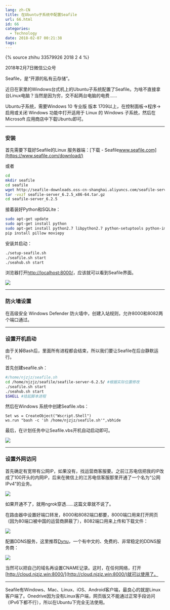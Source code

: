 ```yaml
---
lang: zh-CN
title: 在Ubuntu子系统中配置Seafile
url: 66.html
id: 66
categories:
  - Technology
date: 2018-02-07 00:21:38
tags:
---
```

{% source zhihu 33579926 2018 2 4 %}

2018年2月7日微信公众号

Seafile，是“开源的私有云存储”。
<!--more-->

近日在家里的Windows台式机上的Ubuntu子系统配置了Seafile。为啥不直接拿台Linux电脑？当然是因为穷，交不起两台电脑的电费……

Ubuntu子系统，需要Windows 10 专业版 版本 1709以上，在控制面板->程序->启用或关闭 Windows 功能中打开适用于 Linux 的 Windows 子系统，然后在Microsoft 应用商店中下载Ubuntu即可。

* * *

### 安装

首先需要下载好Seafile的Linux 服务器端：[下载 \- Seafile​www.seafile.com](https://www.seafile.com/download/)

或者

```sh
cd
mkdir seafile
cd seafile
wget http://seafile-downloads.oss-cn-shanghai.aliyuncs.com/seafile-server_6.2.5_x86-64.tar.gz
tar -vxzf seafile-server_6.2.5_x86-64.tar.gz
cd seafile-server_6.2.5
```  

接着装好Python和SQLite：

```sh
sudo apt-get update
sudo apt-get install python
sudo apt-get install python2.7 libpython2.7 python-setuptools python-imaging python-ldap python-urllib3 ffmpeg python-pip sqlite3
pip install pillow moviepy
```    

安装并启动：

```sh
./setup-seafile.sh
./seafile.sh start
./seahub.sh start
```    

浏览器打开[http://localhost:8000/](http://localhost:8000/)，应该就可以看到Seafile界面。

![](https://drive.google.com/uc?id=1WRNQBGzeaEADah1ZlLVECMx-UUaMPXbK)

* * *

### 防火墙设置

在高级安全 Windows Defender 防火墙中，创建入站规则，允许8000和8082两个端口通过。

* * *

### 设置开机启动

由于关掉Bash后，里面所有进程都会结束，所以我们要让Seafile在后台静默运行。

首先创建seafile.sh：

```sh
#/home/njzjz/seafile.sh
cd /home/njzjz/seafile/seafile-server-6.2.5/ #根据实际位置修改
./seafile.sh start
./seahub.sh start
$SHELL #挂起脚本进程
``` 

然后在Windows 系统中创建Seafile.vbs：

```vbs
Set ws = CreateObject("Wscript.Shell")
ws.run "bash -c 'sh /home/njzjz/seafile.sh'",vbhide
```    

最后，在计划任务中让Seafile.vbs开机自动启动即可。

![](https://drive.google.com/uc?id=1OBzqcDqp8O3_6Js8SmXyVomGZzFnd14q)

* * *

### 设置外网访问

首先确定有宽带有公网IP，如果没有，找运营商客服要。之前江苏电信把我的IP改成了100开头的内网IP，后来在微信上的江苏电信客服那里开通了一个名为“公网IPv4”的业务。

![](https://drive.google.com/uc?id=11Su9wwCKb5pAlWgZ0daJ6Jstr0cUVdO2)

如果开通不了，就用ngrok穿透……这篇文章就不说了。

在路由器中设置好端口转发，8000和8082端口都要，8000端口用来打开网页（因为80端口被中国的运营商屏蔽了），8082端口用来上传和下载文件：

![](https://drive.google.com/uc?id=1bbmiVFSCYT0H5tMzTRgjNcb4f9hXaOfO)

配置DDNS服务，这里推荐[Dynu](https://www.dynu.com/zh-CN/)，一个有中文的、免费的、非常稳定的DDNS服务商：

![](https://drive.google.com/uc?id=1PU79nwufmzuLS3Bq_cunPQ932ckD6qoZ)

当然可以把自己的域名再设置CNAME记录。这时，在任何网络，打开[http://cloud.njzjz.win:8000/](http://cloud.njzjz.win:8000/)就可以使用了。

* * *

Seafile有Windows、Mac、Linux、iOS、Android客户端，最良心的就是Linux客户端了。Onedrive因为没有Linux客户端，网页版又不能通过正常手段访问（IPv6下都不行），所以在Ubuntu下完全无法使用。

